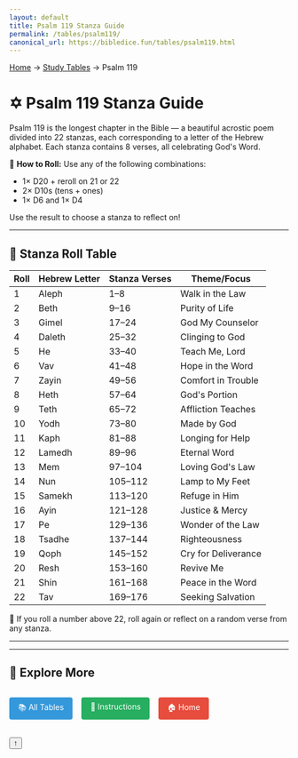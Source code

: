 ```yaml
---
layout: default
title: Psalm 119 Stanza Guide
permalink: /tables/psalm119/
canonical_url: https://bibledice.fun/tables/psalm119.html
---
```


<nav class="breadcrumb">
    <a href="/">Home</a>
    <span class="breadcrumb-separator">→</span>
    <a href="/tables/">Study Tables</a>
    <span class="breadcrumb-separator">→</span>
    <span>Psalm 119</span>
</nav>

# ✡️ Psalm 119 Stanza Guide

Psalm 119 is the longest chapter in the Bible — a beautiful acrostic poem divided into 22 stanzas, each corresponding to a letter of the Hebrew alphabet. Each stanza contains 8 verses, all celebrating God's Word.

🎲 **How to Roll:**
Use any of the following combinations:
- 1× D20 + reroll on 21 or 22
- 2× D10s (tens + ones)
- 1× D6 and 1× D4

Use the result to choose a stanza to reflect on!

---

## 🧮 Stanza Roll Table

| Roll | Hebrew Letter | Stanza Verses | Theme/Focus       |
|------|----------------|----------------|-------------------|
| 1    | Aleph          | 1–8            | Walk in the Law   |
| 2    | Beth           | 9–16           | Purity of Life    |
| 3    | Gimel          | 17–24          | God My Counselor  |
| 4    | Daleth         | 25–32          | Clinging to God   |
| 5    | He             | 33–40          | Teach Me, Lord    |
| 6    | Vav            | 41–48          | Hope in the Word  |
| 7    | Zayin          | 49–56          | Comfort in Trouble|
| 8    | Heth           | 57–64          | God's Portion     |
| 9    | Teth           | 65–72          | Affliction Teaches|
| 10   | Yodh           | 73–80          | Made by God       |
| 11   | Kaph           | 81–88          | Longing for Help  |
| 12   | Lamedh         | 89–96          | Eternal Word      |
| 13   | Mem            | 97–104         | Loving God's Law  |
| 14   | Nun            | 105–112        | Lamp to My Feet   |
| 15   | Samekh         | 113–120        | Refuge in Him     |
| 16   | Ayin           | 121–128        | Justice & Mercy   |
| 17   | Pe             | 129–136        | Wonder of the Law |
| 18   | Tsadhe         | 137–144        | Righteousness     |
| 19   | Qoph           | 145–152        | Cry for Deliverance|
| 20   | Resh           | 153–160        | Revive Me         |
| 21   | Shin           | 161–168        | Peace in the Word |
| 22   | Tav            | 169–176        | Seeking Salvation |

🔁 If you roll a number above 22, roll again or reflect on a random verse from any stanza.

---

---

## 🔄 Explore More

<div style="display: flex; gap: 1rem; flex-wrap: wrap; margin: 2rem 0;">
    <a href="/tables/" style="background: #3498db; color: white; padding: 0.5rem 1rem; border-radius: 4px; text-decoration: none;">📚 All Tables</a>
    <a href="/instructions/" style="background: #27ae60; color: white; padding: 0.5rem 1rem; border-radius: 4px; text-decoration: none;">📖 Instructions</a>
    <a href="/" style="background: #e74c3c; color: white; padding: 0.5rem 1rem; border-radius: 4px; text-decoration: none;">🏠 Home</a>
</div>

<button class="back-to-top" onclick="window.scrollTo(0,0)">↑</button>
